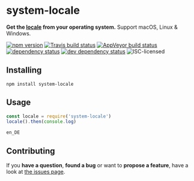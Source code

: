 # system-locale

**Get the [locale](https://en.wikipedia.org/wiki/Locale_(computer_software)) from your operating system.** Support macOS, Linux & Windows.

[![npm version](https://img.shields.io/npm/v/system-locale.svg)](https://www.npmjs.com/package/system-locale)
[![Travis build status](https://img.shields.io/travis/derhuerst/system-locale.svg)](https://travis-ci.org/derhuerst/system-locale)
[![AppVeyor build status](https://img.shields.io/travis/derhuerst/system-locale.svg)](https://img.shields.io/appveyor/ci/derhuerst/system-locale.svg)
[![dependency status](https://img.shields.io/david/derhuerst/system-locale.svg)](https://david-dm.org/derhuerst/system-locale)
[![dev dependency status](https://img.shields.io/david/dev/derhuerst/system-locale.svg)](https://david-dm.org/derhuerst/system-locale#info=devDependencies)
![ISC-licensed](https://img.shields.io/github/license/derhuerst/system-locale.svg)


## Installing

```shell
npm install system-locale
```


## Usage

```js
const locale = require('system-locale')
locale().then(console.log)
```

```
en_DE
```


## Contributing

If you **have a question**, **found a bug** or want to **propose a feature**, have a look at [the issues page](https://github.com/derhuerst/system-locale/issues).
